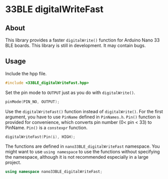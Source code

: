 # 33BLE digitalWriteFast
## About
This library provides a faster `digitalWrite()` function for Arduino Nano 33 BLE boards. This library is still in development. It may contain bugs.

## Usage
Include the hpp file.
```c++
#include <33BLE_digitalWriteFast.hpp>
```

Set the pin mode to `OUTPUT` just as you do with `digitalWrite()`.
```c++
pinMode(PIN_NO, OUTPUT);
```

Use the `digitalWriteFast()` function instead of `digitalWrite()`. For the first argument, you have to use `PinName` defined in `PinNames.h`. `Pin()` function is provided for convenience, which converts pin number (0< pin < 33) to PinName. `Pin()` is a `constexpr` function.
```c++
digitalWriteFast(Pin(i), HIGH);
```

The functions are defined in `nano33BLE_digitalWriteFast` namespace. You might want to use `using namespace` to use the functions without specifying the namespace, although it is not recommended especially in a large project.
```c++
using namespace nano33BLE_digitalWriteFast;
```